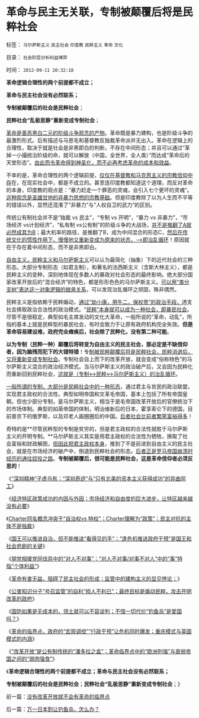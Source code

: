 # 革命与民主无关联，专制被颠覆后将是民粹社会

标签： `马尔萨斯主义` `民主社会` `印度教` `民粹主义` `革命` `文化` 

目录： `社会阶层分析利益博羿`

时间： `2012-09-11 20:32:18`

**革命逻辑合理性的两个前提都不成立；**

**革命与民主社会没有必然联系；**

**专制被颠覆后的社会是民粹社会**；

**民粹社会“乱极思静”重新变成专制社会**；

[革命是善恶黑白二元的阶级斗争观念的产物](../../../2012/9/7/阶级斗争观念的宗教渊源，法西斯主义.md)。革命既是暴力建构，也是阶级斗争的最激烈形式。后有描述与马恩毛和基督教反独裁革命派并无出入。革命在逻辑上的合理性，取决于就是社会是非黑即白的判断，不存在中间形态；并且可以通过“革掉一小撮统治阶级的命，就可以解放（中国，全世界，全人类）”而达成“革命后的天堂形态”。[由此而令革命得到神圣化，而不必再考虑革命的成本和效益](../../../2012/9/4/建构主义者必然朋党相援“阶级斗争”.md)。

不幸的是，革命合理性的两个逻辑前提，[仅仅在基督教和马克思主义的宗教信仰中存](../../../2011/5/30/马克思主义消灭私有财产的“大慈悲心”.md)在，在现实社会中，都是不成立的。甚至连印度教都知道这个道理，而反对革命的本身。印度教的观点是：“暴力赶走一个罪恶的灵魂，会引入七个更坏的灵魂”。[这种观念是圣雄甘地的非暴力思想的宗教基础](../../../2009/10/24/暴力的社会价值和非暴力的不合作，及圣雄甘地.md)。但是印度教除了以为人生而不平等的错误以外，显然还混淆了“非暴力”与“人权自卫的武力”的区别。

传统公有制社会并不是“独裁 vs 民主”，“专制 vs 开明”，“暴力 vs 非暴力”，“市场经济 vs计划经济”，“私有制 vs公有制”的阶级斗争的大战场，[并不是推翻了A就必然成其为B](../../../2012/6/11/生活在社会最底层的愚民也是统治者.md)；最大机率的路径，是推翻了B，成为中间混合的形态C，[然后在传统文化的惯性作用下，慢慢地又重新变成为原来的状态，——>即治乱循环](../../../2011/10/3/欧洲传统的愚昧反动，诺贝尔经济学奖的学术权威！.md)！原因就在于存在着中间形态，而不是非黑即白。

[自由主义，民粹主义和马尔萨斯主义](../../../2012/7/16/亚当斯密的三个“儿子”自由主义，民粹主义和马尔萨斯主义.md)可以认为最简化（抽象）下的近代社会的三种形态。大部分专制形态（如君主制），和著名的法西斯主义（含斯大林主义），都是民粹主义的变种，深刻地体现在多数人的暴政对社会形态的最终影响。绝大部分国家改革开放后的“混合经济”的特色，都是形形色色的马尔萨斯主义。[可以用“类分支树”表达这一对象逻辑的继承关系](../../../2012/2/25/《ThinkInJava》中的社会学和经济学分析.md)，可以发现治乱循环之顽固，殊非偶然。

民粹主义是指依赖于民粹煽动，[通过“劫小康，用牛二，保权贵”的政治手段，](../../../2009/10/13/两千年社稷延寿之九字真言.md)透支社会换取政治合法性的政治模式。“[民粹”本身就可以成为一种社会，即暴民社会](../../../2009/2/27/暴民运动不是社会革命.md)。尽管不是很稳定，典型如毛主席发动的文化大革命，一般所说的“革命，动乱”，所指的基本上就是民粹型的暴民社会，有时会致力于让原有政府机构完全失效。**但是革命容易建设难，政府完全瘫痪后，社会除了民粹化，没有第二种可能**。

**以为专制（民粹一种）颠覆后将转变为自由主义的民主社会，那必定是不缺信仰者，因为脑残而犯下的大错特错**！专[制被民粹颠覆后将是民粹社会，民粹消退后，又将重新变成专制社会](../../../2009/9/24/为什么说民粹就是极左.md)。专制社会自上而下的改革开放，就会变成“俗称特色”的马尔萨斯主义混合的政治经济模式。当马尔萨斯主义的政治破产后，又会因为民粹化而重新回到民粹社会，[这就是（专制<->民粹<->马尔萨斯主义）的治乱循环](../../../2011/4/16/“全国大选”不是独裁和内战的消毒剂.md)。

[一般所谓的专制，大部分是民粹社会中的一种形态](../../../2011/3/11/光荣革命的敌人和治乱循环.md)，通过君主与贫民的政治联盟，实现君主政权的合法性。典型如明帝国和文革毛帝国，基本上包括了所有帝国皇朝。但也少部分专制，是马尔萨斯主义，相当于是毛帝国改革开放后的官僚统治下的市场体制。典型的如英帝国的体制，明治维新后的日本，霍享索仑下的德国，目前普京下的俄罗斯，以及邓老人画圈圈后的中国。[后者社会比前者繁荣富裕得多](../../../2009/8/26/水洗一般均贫富的天堂.md)！

奇特的是**尽管民粹型的专制是贫穷的，但是君主政权的合法性就胜于马尔萨斯主义的开明专制。**马尔萨斯主义其实是用君主政权的合法性为牺牲，换取了社会富裕和财政解困，[但因此把君主政权本身](../../../2012/9/9/在中国的地图上，还需要画很多很多圈儿.md)，推到了不是前进到自由主义的民主社会，就是在市场经济的破产中，倒退到民粹社会的形态。[后者正是罗马帝国崩溃时经历的通往奴役之路](../../../2012/7/25/金融垄断对经济增长没有贡献，是社会的吸血鬼.md)。**专制被颠覆后，很可能是民粹社会，这是革命信仰者必须反思的**！

《[“深圳精神”子虚乌有；“深圳奇迹”与“只有北美的资本主义获得成功”的异曲同工](../../../2012/9/9/深圳精神子虚乌有.md)》

《[经济特区政策成功的内因与外因；市场经济和自由度的巨大进步，让特区越来越没有必要](../../../2012/9/9/只要市场经济在全国推广，“特区”就没有必要.md)》

《[Charter同名概念冲突于“自治权vs 特权”；Charter理解为“政策”；民主对抗的主体不是独裁](../../../2012/9/9/民主启航于独裁，不会泊岸于普选.md)》

《[国王可以推进自治，但不能推进“看得见的手”；“逢危机推进政府干预”是国王和社会悲剧的关键](../../../2012/9/9/在中国的地图上，还需要画很多很多圈儿.md)》

《[朋党相援党同伐异中的“对人不对事”；“对人不对事/对事不对人”中的“事”特指“个体利益”](../../../2012/9/10/任何“观点妥协”不构成利益契约，无信守价值；.md)》

《[革命有害无益，阻碍了民主社会的形成；监管中的建构主义的显见悖论；](../../../2012/9/10/革命有害无益，阻碍了民主社会的形成.md)》

《[公害知识分子“号召监管”的自利“损人不利已”；最终目标是煽动民粹，攻击开明改革的政府](../../../2012/9/10/公害知识分子煽动民粹，为了闹革命！.md)》

《[国防如果是无成本的，领土就可以不容谈判；不惜一切代价“钓鱼岛”是爱国吗？](../../../2012/9/10/钓鱼岛面子金贵的成本和价格.md)》

《[革命的临界点，政府的“宏观调控”“行政干预”让危机同时爆发；重庆模式与英国模式的内涵](../../../2012/9/11/为什么会有革命的临界点？.md)》

《[“改革开放”是公有制传统的“潘多拉之盒”；革命临界点中的“欧洲列强”与衰弱帝国之间的“弱肉强食”](../../../2012/9/11/没有改革开放就不会有革命的临界点.md)》

《**革命逻辑合理性的两个前提都不成立；革命与民主社会没有必然联系；**

**专制被颠覆后的社会是民粹社会**；**民粹社会“乱极思静”重新变成专制社会**；》



前一篇：[没有改革开放就不会有革命的临界点](../../../2012/9/11/没有改革开放就不会有革命的临界点.md)

后一篇：[万一日本割让钓鱼岛，怎么办？](../../../2012/9/11/万一日本割让钓鱼岛，怎么办？.md)